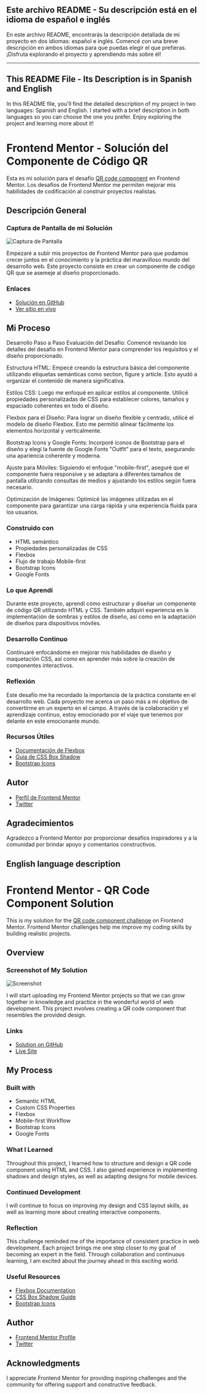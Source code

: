 ## Este archivo README - Su descripción está en el idioma de español e inglés

En este archivo README, encontrarás la descripción detallada de mi proyecto en dos idiomas: español e inglés. Comencé con una breve descripción en ambos idiomas para que puedas elegir el que prefieras. ¡Disfruta explorando el proyecto y aprendiendo más sobre él!

---

## This README File - Its Description is in Spanish and English

In this README file, you'll find the detailed description of my project in two languages: Spanish and English. I started with a brief description in both languages so you can choose the one you prefer. Enjoy exploring the project and learning more about it!


# Frontend Mentor - Solución del Componente de Código QR

Esta es mi solución para el desafío [QR code component](https://www.frontendmentor.io/challenges/qr-code-component-iux_sIO_H) en Frontend Mentor. Los desafíos de Frontend Mentor me permiten mejorar mis habilidades de codificación al construir proyectos realistas.


## Descripción General
### Captura de Pantalla de mi Solución

![Captura de Pantalla](./images/Captura%20de%20pantalla%20CÓDE-QR.png)

Empezaré a subir mis proyectos de Frontend Mentor para que podamos crecer juntos en el conocimiento y la práctica del maravilloso mundo del desarrollo web. Este proyecto consiste en crear un componente de código QR que se asemeje al diseño proporcionado.

### Enlaces

- [Solución en GitHub](https://github.com/tuusuario/tuproyecto)
- [Ver sitio en vivo](https://tusitioenlivo.com)

## Mi Proceso

Desarrollo Paso a Paso
Evaluación del Desafío: Comencé revisando los detalles del desafío en Frontend Mentor para comprender los requisitos y el diseño proporcionado.

Estructura HTML: Empecé creando la estructura básica del componente utilizando etiquetas semánticas como section, figure y article. Esto ayudó a organizar el contenido de manera significativa.

Estilos CSS: Luego me enfoqué en aplicar estilos al componente. Utilicé propiedades personalizadas de CSS para establecer colores, tamaños y espaciado coherentes en todo el diseño.

Flexbox para el Diseño: Para lograr un diseño flexible y centrado, utilicé el modelo de diseño Flexbox. Esto me permitió alinear fácilmente los elementos horizontal y verticalmente.

Bootstrap Icons y Google Fonts: Incorporé íconos de Bootstrap para el diseño y elegí la fuente de Google Fonts "Outfit" para el texto, asegurando una apariencia coherente y moderna.

Ajuste para Móviles: Siguiendo el enfoque "mobile-first", aseguré que el componente fuera responsive y se adaptara a diferentes tamaños de pantalla utilizando consultas de medios y ajustando los estilos según fuera necesario.

Optimización de Imágenes: Optimicé las imágenes utilizadas en el componente para garantizar una carga rápida y una experiencia fluida para los usuarios.

### Construido con

- HTML semántico
- Propiedades personalizadas de CSS
- Flexbox
- Flujo de trabajo Mobile-first
- Bootstrap Icons
- Google Fonts

### Lo que Aprendí

Durante este proyecto, aprendí cómo estructurar y diseñar un componente de código QR utilizando HTML y CSS. También adquirí experiencia en la implementación de sombras y estilos de diseño, así como en la adaptación de diseños para dispositivos móviles.

### Desarrollo Continuo

Continuaré enfocándome en mejorar mis habilidades de diseño y maquetación CSS, así como en aprender más sobre la creación de componentes interactivos.

### Reflexión

Este desafío me ha recordado la importancia de la práctica constante en el desarrollo web. Cada proyecto me acerca un paso más a mi objetivo de convertirme en un experto en el campo. A través de la colaboración y el aprendizaje continuo, estoy emocionado por el viaje que tenemos por delante en este emocionante mundo.

### Recursos Útiles

- [Documentación de Flexbox](https://developer.mozilla.org/en-US/docs/Learn/CSS/CSS_layout/Flexbox)
- [Guía de CSS Box Shadow](https://www.w3schools.com/cssref/css3_pr_box-shadow.asp)
- [Bootstrap Icons](https://icons.getbootstrap.com/)

## Autor

- [Perfil de Frontend Mentor](https://www.frontendmentor.io/profile/tuusuario)
- [Twitter](https://twitter.com/tutwitter)

## Agradecimientos

Agradezco a Frontend Mentor por proporcionar desafíos inspiradores y a la comunidad por brindar apoyo y comentarios constructivos.



## English language description

# Frontend Mentor - QR Code Component Solution

This is my solution for the [QR code component challenge](https://www.frontendmentor.io/challenges/qr-code-component-iux_sIO_H) on Frontend Mentor. Frontend Mentor challenges help me improve my coding skills by building realistic projects.

## Overview
### Screenshot of My Solution

![Screenshot](./images/Captura%20de%20pantalla%20CÓDE-QR.png)

I will start uploading my Frontend Mentor projects so that we can grow together in knowledge and practice in the wonderful world of web development. This project involves creating a QR code component that resembles the provided design.

### Links

- [Solution on GitHub](https://github.com/yourusername/yourproject)
- [Live Site](https://yourlivesite.com)

## My Process

### Built with

- Semantic HTML
- Custom CSS Properties
- Flexbox
- Mobile-first Workflow
- Bootstrap Icons
- Google Fonts

### What I Learned

Throughout this project, I learned how to structure and design a QR code component using HTML and CSS. I also gained experience in implementing shadows and design styles, as well as adapting designs for mobile devices.

### Continued Development

I will continue to focus on improving my design and CSS layout skills, as well as learning more about creating interactive components.

### Reflection

This challenge reminded me of the importance of consistent practice in web development. Each project brings me one step closer to my goal of becoming an expert in the field. Through collaboration and continuous learning, I am excited about the journey ahead in this exciting world.

### Useful Resources

- [Flexbox Documentation](https://developer.mozilla.org/en-US/docs/Learn/CSS/CSS_layout/Flexbox)
- [CSS Box Shadow Guide](https://www.w3schools.com/cssref/css3_pr_box-shadow.asp)
- [Bootstrap Icons](https://icons.getbootstrap.com/)

## Author

- [Frontend Mentor Profile](https://www.frontendmentor.io/profile/yourusername)
- [Twitter](https://twitter.com/yourtwitter)

## Acknowledgments

I appreciate Frontend Mentor for providing inspiring challenges and the community for offering support and constructive feedback.

